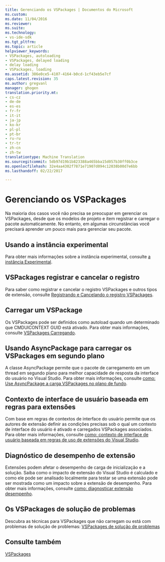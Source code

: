 ```yaml
---
title: Gerenciando os VSPackages | Documentos do Microsoft
ms.custom: 
ms.date: 11/04/2016
ms.reviewer: 
ms.suite: 
ms.technology:
- vs-ide-sdk
ms.tgt_pltfrm: 
ms.topic: article
helpviewer_keywords:
- VSPackages, autoloading
- VSPackages, delayed loading
- delay loading
- VSPackages, loading
ms.assetid: 386e0ce5-4107-4164-b0cd-1cf43eb5e7cf
caps.latest.revision: 35
ms.author: gregvanl
manager: ghogen
translation.priority.mt:
- cs-cz
- de-de
- es-es
- fr-fr
- it-it
- ja-jp
- ko-kr
- pl-pl
- pt-br
- ru-ru
- tr-tr
- zh-cn
- zh-tw
translationtype: Machine Translation
ms.sourcegitcommit: 5db97d19b1b823388a465bba15d057b30ff0b3ce
ms.openlocfilehash: 32e4aa4302f7871e71907d094c12038b00d7e6bb
ms.lasthandoff: 02/22/2017

---
```

# <a name="managing-vspackages"></a>Gerenciando os VSPackages
Na maioria dos casos você não precisa se preocupar em gerenciar os VSPackages, desde que os modelos de projeto e item registrar e carregar o pacote automaticamente. No entanto, em algumas circunstâncias você precisará aprender um pouco mais para gerenciar seu pacote.  
  
## <a name="using-the-experimental-instance"></a>Usando a instância experimental  
 Para obter mais informações sobre a instância experimental, consulte [a instância Experimental](../extensibility/the-experimental-instance.md).  
  
## <a name="registering-and-unregistering-vspackages"></a>VSPackages registrar e cancelar o registro  
 Para saber como registrar e cancelar o registro VSPackages e outros tipos de extensão, consulte [Registrando e Cancelando o registro VSPackages](../extensibility/registering-and-unregistering-vspackages.md).  
  
## <a name="loading-a-vspackage"></a>Carregar um VSPackage  
 Os VSPackages pode ser definidos como autoload quando um determinado que CMDUICONTEXT GUID está ativado. Para obter mais informações, consulte [VSPackages Carregando](../extensibility/loading-vspackages.md).  
  
## <a name="using-asyncpackage-to-load-vspackages-in-the-background"></a>Usando AsyncPackage para carregar os VSPackages em segundo plano  
 A classe AsyncPackage permite que o pacote de carregamento em um thread em segundo plano para melhor capacidade de resposta da interface do usuário no Visual Studio. Para obter mais informações, consulte [como: Use AsyncPackage a carga VSPackages no plano de fundo](../extensibility/how-to-use-asyncpackage-to-load-vspackages-in-the-background.md).  
  
## <a name="rule-based-ui-context-for-extensions"></a>Contexto de interface de usuário baseada em regras para extensões  
 Com base em regras de contextos de interface do usuário permite que os autores de extensão definir as condições precisas sob o qual um contexto de interface do usuário é ativado e carregados VSPackages associados. Para obter mais informações, consulte [como: contexto de interface de usuário baseada em regras de uso de extensões do Visual Studio](../extensibility/how-to-use-rule-based-ui-context-for-visual-studio-extensions.md).  
  
## <a name="diagnosing-extension-performance"></a>Diagnóstico de desempenho de extensão  
Extensões podem afetar o desempenho de carga de inicialização e a solução. Saiba como o impacto de extensão do Visual Studio é calculado e como ele pode ser analisado localmente para testar se uma extensão pode ser mostrada como um impacto sobre a extensão de desempenho. Para obter mais informações, consulte [como: diagnosticar extensão desempenho](how-to-diagnose-extension-performance.md). 
  
## <a name="troubleshooting-vspackages"></a>Os VSPackages de solução de problemas  
 Descubra as técnicas para VSPackages que não carregam ou está com problemas de solução de problemas: [VSPackages de solução de problemas](../extensibility/troubleshooting-vspackages.md)  
  
## <a name="see-also"></a>Consulte também  
 [VSPackages](../extensibility/internals/vspackages.md)
